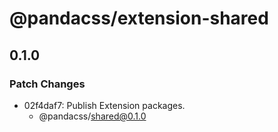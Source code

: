 # @pandacss/extension-shared

## 0.1.0

### Patch Changes

- 02f4daf7: Publish Extension packages.
  - @pandacss/shared@0.1.0

